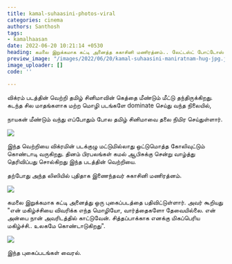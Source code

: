 ```yaml
---
title: kamal-suhaasini-photos-viral
categories: cinema
authors: Santhosh
tags:
- kamalhaasan
date: 2022-06-20 10:21:14 +0530
heading: கமலை இறுக்கமாக கட்டி அனைத்த சுகாசினி மணிரத்னம்.. லேட்டஸ்ட் போட்டோஸ் ட்ரெண்டிங்..!
preview_image: "/images/2022/06/20/kamal-suhaasini-maniratnam-hug-jpg.jpeg"
image_uploader: []
code: ''

---
```

விக்ரம் படத்தின் வெற்றி தமிழ் சினிமாவின் கெத்தை மீண்டும் மீட்டு தந்திருக்கிறது. கடந்த சில மாதங்களாக மற்ற மொழி படங்களே dominate செய்து வந்த நிலையில்,

நாயகன் மீண்டும் வந்து எப்போதும் போல தமிழ் சினிமாவை தலை நிமிர செய்துள்ளார்.

![](/images/2022/06/20/suhasini-kamal-2-jpg.jpeg)

இந்த வெற்றியை விக்ரமின் படக்குழு மட்டுமில்லாது ஒட்டுமொத்த கோலிவுட்டும் கொண்டாடி வருகிறது. தினம் பிரபலங்கள் கமல் ஆபிசுக்கு சென்று வாழ்த்து தெரிவிப்பது சொல்கிறது இந்த படத்தின் வெற்றியை.

தற்போது அந்த லிஸியில் புதிதாக இணைந்தவர் சுகாசினி மணிரத்னம்.

![](/images/2022/06/20/suhasini-kamal-1-jpg.jpeg)

கமலை இறுக்கமாக கட்டி அனைத்து ஒரு புகைப்படத்தை பதிவிட்டுள்ளார். அவர் கூறியது "என் மகிழ்ச்சியை விவரிக்க எந்த மொழியோ, வார்த்தைகளோ தேவையில்லை. என் அன்பை நான் அவரிடத்தில் காட்டுவேன். சித்தப்பாக்காக எனக்கு மிகப்பெரிய மகிழ்ச்சி.. உலகமே கொண்டாடுகிறது".

![](/images/2022/06/20/suhasini-kamal-3-jpg.jpeg)

இந்த புகைப்படங்கள் வைரல்.
